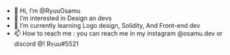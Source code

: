 - 👋 Hi, I’m @RyuuOsamu
- 👀 I’m interested in Design an devs
- 🌱 I’m currently learning Logo design, Solidity, And Front-end dev
- 📫 How to reach me : you can reach me in my instagram @osamu.dev or discord @! Rℽuu#5521

<!---
RyuuOsamu/RyuuOsamu is a ✨ special ✨ repository because its `README.md` (this file) appears on your GitHub profile.
You can click the Preview link to take a look at your changes.
--->
